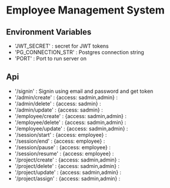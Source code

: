 # Employee Management System


## Environment Variables
* 'JWT_SECRET' : secret for JWT tokens
* 'PG_CONNECTION_STR' : Postgres connection string
* 'PORT' : Port to run server on

## Api

* '/signin' :  Signin using email and password and get token
* '/admin/create' : {access: sadmin,admin} :
* '/admin/delete' : {access: sadmin} :
* '/admin/update' : {access: sadmin} :
* '/employee/create' : {access: sadmin,admin} :
* '/employee/delete' : {access: sadmin,admin} :
* '/employee/update' : {access: sadmin,admin} :
* '/session/start' : {access: employee} :
* '/session/end' : {access: employee} :
* '/session/pause' : {access: employee} :
* '/session/resume' : {access: employee} :
* '/project/create' : {access: sadmin,admin} :
* '/project/delete' : {access: sadmin,admin} :
* '/project/update' : {access: sadmin,admin} :
* '/project/assign' : {access: sadmin,admin} :
